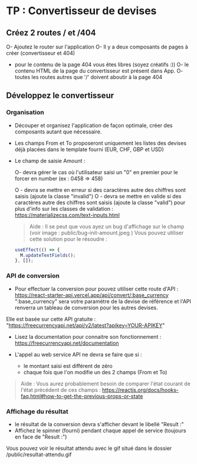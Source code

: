 # TP : Convertisseur de devises

## Créez 2 routes / et /404

O- Ajoutez le router sur l'application
O- Il y a deux composants de pages à créer (convertisseur et 404)

- pour le contenu de la page 404 vous êtes libres (soyez créatifs :))
  O- le contenu HTML de la page du convertisseur est présent dans App.
  O- toutes les routes autres que '/' doivent aboutir à la page 404

## Développez le convertisseur

### Organisation

- Découper et organisez l'application de façon optimale, créer des composants autant que nécessaire.

- Les champs From et To proposeront uniquement les listes des devises déjà placées dans le template fourni (EUR, CHF, GBP et USD)

- Le champ de saisie Amount :

  O- devra gérer le cas où l'utilisateur saisi un "0" en premier pour le forcer en number (ex : 0458 => 458)

  O - devra se mettre en erreur si des caractères autre des chiffres sont saisis (ajoute la classe "invalid")
  O - devra se mettre en valide si des caractères autre des chiffres sont saisis (ajoute la classe "valid")
  pour plus d'info sur les classes de validation : https://materializecss.com/text-inputs.html

  > Aide : Il se peut que vous ayez un bug d'affichage sur le champ (voir image : public/bug-init-amount.jpeg )
  > Vous pouvez utiliser cette solution pour le résoudre :

  ```javascript
  useEffect(() => {
    M.updateTextFields();
  }, []);
  ```

### API de conversion

- Pour effectuer la conversion pour pouvez utiliser cette route d'API : https://react-starter-api.vercel.app/api/convert/:base_currency
  ":base_currency" sera votre paramètre de la devise de référence et l'API renverra un tableau de conversion pour les autres devises.

Elle est basée sur cette API gratuite : "https://freecurrencyapi.net/api/v2/latest?apikey=YOUR-APIKEY"

- Lisez la documentation pour connaitre son fonctionnement : https://freecurrencyapi.net/documentation

- L'appel au web service API ne devra se faire que si :
  - le montant saisi est différent de zéro
  - chaque fois que l'on modifie un des 2 champs (From et To)

> Aide : Vous aurez probablement besoin de comparer l'état courant de l'état précédent de ces champs : https://reactjs.org/docs/hooks-faq.html#how-to-get-the-previous-props-or-state

### Affichage du résultat

- le résultat de la conversion devra s'afficher devant le libellé "Result :"
- Affichez le spinner (fourni) pendant chaque appel de service (toujours en face de "Result :")

Vous pouvez voir le résultat attendu avec le gif situé dans le dossier /public/resultat-attendu.gif
